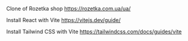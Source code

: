 Clone of Rozetka shop
https://rozetka.com.ua/ua/

Install React with Vite
https://vitejs.dev/guide/

Install Tailwind CSS with Vite
https://tailwindcss.com/docs/guides/vite
